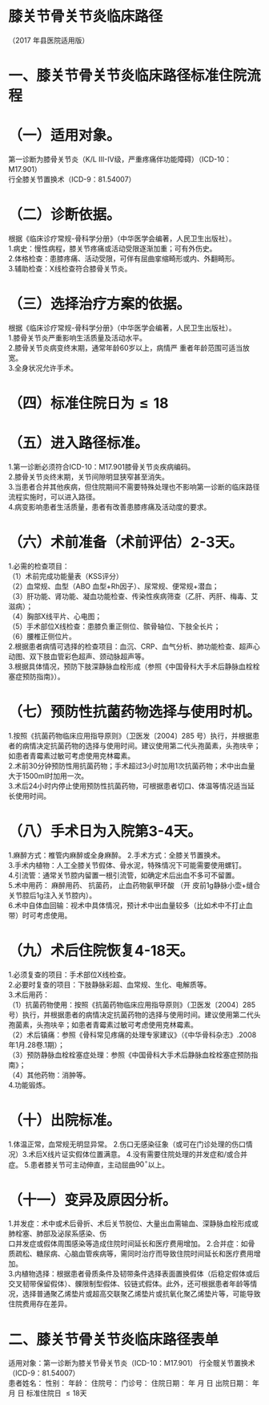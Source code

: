 # 膝关节骨关节炎临床路径  
（2017 年县医院适用版）  
# 一、膝关节骨关节炎临床路径标准住院流程  
# （一）适用对象。  
第一诊断为膝骨关节炎（K/L III-IV级，严重疼痛伴功能障碍）（ICD-10：M17.901）  
行全膝关节置换术（ICD-9：81.54007）  
# （二）诊断依据。  
根据《临床诊疗常规-骨科学分册》（中华医学会编著，人民卫生出版社）。  
1.病史：慢性病程，膝关节疼痛或活动受限逐渐加重；可有外伤史。  
2.体格检查：患膝疼痛、活动受限，可伴有屈曲挛缩畸形或内、外翻畸形。  
3.辅助检查：X线检查符合膝骨关节炎。  
# （三）选择治疗方案的依据。  
根据《临床诊疗常规-骨科学分册》（中华医学会编著，人民卫生出版社）。  
1.膝骨关节炎严重影响生活质量及活动水平。  
2.膝骨关节炎病变终末期，通常年龄60岁以上，病情严 重者年龄范围可适当放宽。  
3.全身状况允许手术。  
# （四）标准住院日为${\leqslant}18$  
# （五）进入路径标准。  
1.第一诊断必须符合ICD-10：M17.901膝骨关节炎疾病编码。  
2.膝骨关节炎终末期，关节间隙明显狭窄甚至消失。  
3.当患者合并其他疾病，但住院期间不需要特殊处理也不影响第一诊断的临床路径流程实施时，可以进入路径。  
4.病变影响患者生活质量，患者有改善患膝疼痛及活动度的要求。  
# （六）术前准备（术前评估）2-3天。  
1.必需的检查项目：  
（1）术前完成功能量表（KSS评分）  
（2）血常规、血型（ABO 血型$+\mathrm{Rh}$因子）、尿常规、便常规$+$潜血；  
（3）肝功能、肾功能、凝血功能检查、传染性疾病筛查（乙肝、丙肝、梅毒、艾滋病）；  
（4）胸部X线平片、心电图；  
（5）手术部位X线检查：患膝负重正侧位、髌骨轴位、下肢全长片；  
（6）腰椎正侧位片。  
2.根据患者病情可选择的检查项目：血沉、CRP、血气分析、肺功能检查、超声心动图、双下肢血管彩色超声、颈动脉超声等。  
3.根据具体情况，预防下肢深静脉血栓形成（参照《中国骨科大手术后静脉血栓栓塞症预防指南》）。  
# （七）预防性抗菌药物选择与使用时机。  
1.按照《抗菌药物临床应用指导原则》（卫医发〔2004〕285 号）执行，并根据患者的病情决定抗菌药物的选择与使用时间。建议使用第二代头孢菌素，头孢呋辛；如患者青霉素过敏可考虑使用克林霉素。  
2.术前30分钟预防性用抗菌药物；手术超过3小时加用1次抗菌药物；术中出血量大于1500ml时加用一次。  
3.术后24小时内停止使用预防性抗菌药物，可根据患者切口、体温等情况适当延长使用时间。  
# （八）手术日为入院第3-4天。  
1.麻醉方式：椎管内麻醉或全身麻醉。 2.手术方式：全膝关节置换术。  
3.手术内植物：人工全膝关节假体、骨水泥，特殊情况下可能需要使用螺钉。  
4.引流管：通常关节腔内留置一根引流管，如确定术后出血不多可不留置。  
5.术中用药： 麻醉用药、 抗菌药， 止血药物氨甲环酸 （开 皮前1g静脉小壶$+$缝合关节腔后1g注入关节腔内）。  
6.术中自体血回输：视术中具体情况，预计术中出血量较多（比如术中不打止血带）时可考虑使用。  
# （九）术后住院恢复4-18天。  
1.必须复查的项目：手术部位X线检查。  
2.必要时复查的项目：下肢静脉彩超、血常规、生化、电解质等。  
3.术后用药：  
（1）抗菌药物使用：按照《抗菌药物临床应用指导原则》（卫医发〔2004〕285号）执行，并根据患者的病情决定抗菌药物的选择与使用时间。建议使用第二代头孢菌素，头孢呋辛；如患者青霉素过敏可考虑使用克林霉素。  
（2）术后镇痛：参照《骨科常见疼痛的处理专家建议》（《中华骨科杂志》.2008年1月.28卷.1期）；  
（3）预防静脉血栓栓塞症处理：参照《中国骨科大手术后静脉血栓栓塞症预防指南》；  
（4）其他药物：消肿等。  
4.功能锻炼。  
# （十）出院标准。  
1.体温正常，血常规无明显异常。 2.伤口无感染征象（或可在门诊处理的伤口情况）3.术后X线片证实假体位置满意。 4.没有需要住院处理的并发症和/或合并症。 5.患者膝关节可主动伸直，主动屈曲$90^{\circ}$以上。  
# （十一）变异及原因分析。  
1.并发症：术中或术后骨折、术后关节脱位、大量出血需输血、深静脉血栓形成或肺栓塞、肺部及泌尿系感染、伤  
口并发症或假体周围感染等造成住院时间延长和医疗费用增加。 2.合并症：如骨质疏松、糖尿病、心脑血管疾病等，需同时治疗而导致住院时间延长和医疗费用增加。  
3.内植物选择：根据患者骨质条件及韧带条件选择表面置换假体（后稳定假体或后交叉韧带保留假体）、髁限制型假体、铰链式假体。此外，还可根据患者年龄等情况，选择普通聚乙烯垫片或超高交联聚乙烯垫片或抗氧化聚乙烯垫片等，可能导致住院费用存在差异。  
# 二、膝关节骨关节炎临床路径表单  
适用对象：第一诊断为膝关节骨关节炎（ICD-10：M17.901） 行全髋关节置换术（ICD-9：81.54007）  
患者姓名：           性别：    年龄：    住院号：      门诊号：        住院日期：   年  月  日   出院日期：   年  月  日    标准住院日 ${\leqslant}18$天  
